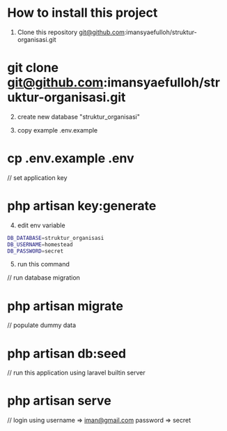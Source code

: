 # How to install this project

1. Clone this repository git@github.com:imansyaefulloh/struktur-organisasi.git

# git clone git@github.com:imansyaefulloh/struktur-organisasi.git

2. create new database "struktur_organisasi"

3. copy example .env.example

# cp .env.example .env

// set application key
# php artisan key:generate

4. edit env variable

```bash
DB_DATABASE=struktur_organisasi
DB_USERNAME=homestead
DB_PASSWORD=secret
```

5. run this command

// run database migration
# php artisan migrate

// populate dummy data
# php artisan db:seed 

// run this application using laravel builtin server
# php artisan serve


// login using
username => iman@gmail.com
password => secret